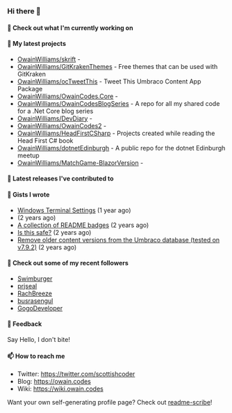 ### Hi there 👋

#### 👷 Check out what I'm currently working on


#### 🌱 My latest projects

- [OwainWilliams/skrift](https://github.com/OwainWilliams/skrift) - 
- [OwainWilliams/GitKrakenThemes](https://github.com/OwainWilliams/GitKrakenThemes) - Free themes that can be used with GitKraken
- [OwainWilliams/ocTweetThis](https://github.com/OwainWilliams/ocTweetThis) - Tweet This Umbraco Content App Package
- [OwainWilliams/OwainCodes.Core](https://github.com/OwainWilliams/OwainCodes.Core) - 
- [OwainWilliams/OwainCodesBlogSeries](https://github.com/OwainWilliams/OwainCodesBlogSeries) - A repo for all my shared code for a .Net Core blog series
- [OwainWilliams/DevDiary](https://github.com/OwainWilliams/DevDiary) - 
- [OwainWilliams/OwainCodes2](https://github.com/OwainWilliams/OwainCodes2) - 
- [OwainWilliams/HeadFirstCSharp](https://github.com/OwainWilliams/HeadFirstCSharp) - Projects created while reading the Head First C# book
- [OwainWilliams/dotnetEdinburgh](https://github.com/OwainWilliams/dotnetEdinburgh) - A public repo for the dotnet Edinburgh meetup
- [OwainWilliams/MatchGame-BlazorVersion](https://github.com/OwainWilliams/MatchGame-BlazorVersion) - 

#### 🔭 Latest releases I've contributed to



#### 📓 Gists I wrote

- [Windows Terminal Settings](https://gist.github.com/35c216f6fd5e7dd2f7ae772c714fe229) (1 year ago)
- [](https://gist.github.com/69bbbac5d647c0859bd8301d4e661748) (2 years ago)
- [A collection of README badges](https://gist.github.com/b55a61db0867b660ae3c5995feab11ff) (2 years ago)
- [Is this safe?](https://gist.github.com/77e42779ff21af04da069e370d6a56f9) (2 years ago)
- [Remove older content versions from the Umbraco database (tested on v7.9.2)](https://gist.github.com/1f41818f3eddd09b22138c321a69c91c) (2 years ago)



#### 👯 Check out some of my recent followers

- [Swimburger](https://github.com/Swimburger)
- [prjseal](https://github.com/prjseal)
- [RachBreeze](https://github.com/RachBreeze)
- [busrasengul](https://github.com/busrasengul)
- [GogoDeveloper](https://github.com/GogoDeveloper)

#### 💬 Feedback

Say Hello, I don't bite!

#### 📫 How to reach me

- Twitter: https://twitter.com/scottishcoder
- Blog: https://owain.codes
- Wiki: https://wiki.owain.codes

Want your own self-generating profile page? Check out [readme-scribe](https://github.com/muesli/readme-scribe)!

